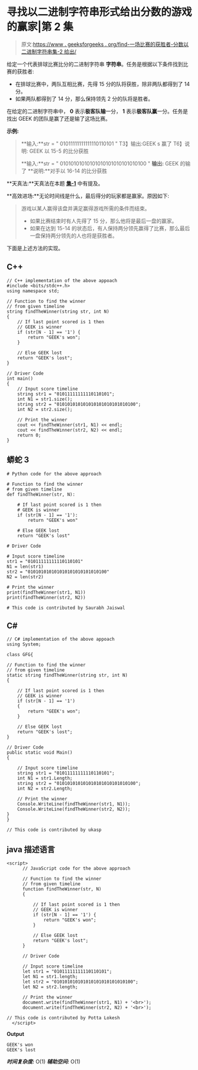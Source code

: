 # 寻找以二进制字符串形式给出分数的游戏的赢家|第 2 集

> 原文:[https://www . geeksforgeeks . org/find-一场比赛的获胜者-分数以二进制字符串集-2 给出/](https://www.geeksforgeeks.org/find-the-winner-of-a-game-where-scores-are-given-as-a-binary-string-set-2/)

给定一个代表排球比赛比分的二进制字符串 **字符串**。任务是根据以下条件找到比赛的获胜者:

*   在排球比赛中，两队互相比赛，先得 15 分的队将获胜，除非两队都得到了 14 分。
*   如果两队都得到了 14 分，那么保持领先 2 分的队将是胜者。

在给定的二进制字符串中， **0** 表示**极客队输**一分， **1** 表示**极客队赢**一分。任务是找出 GEEK 的团队是赢了还是输了这场比赛。

**示例:**

> **输入:**str = " 01011111111111110110101 "
> T3】输出:GEEK s 赢了
> T6】说明: GEEK 以 15-5 的比分获胜
> 
> **输入:**str = " 01010101010101010101010101010100 "
> **输出:** GEEK 的输了
> **说明:**对手以 16-14 的比分获胜

**天真法:**天真法在本题 [**集-1**](https://www.geeksforgeeks.org/find-winner-game/) 中有提及。

**高效进场:**无论时间线是什么，最后得分的玩家都是赢家。原因如下:

> 游戏以某人赢得该盘并满足赢得游戏所需的条件而结束。
> 
> *   如果比赛结束时有人先得了 15 分，那么他将是最后一盘的赢家。
> *   如果在达到 15-14 的状态后，有人保持两分领先赢得了比赛，那么最后一盘保持两分领先的人也将是获胜者。

下面是上述方法的实现。

## C++

```
// C++ implementation of the above appoach
#include <bits/stdc++.h>
using namespace std;

// Function to find the winner
// from given timeline
string findTheWinner(string str, int N)
{
    // If last point scored is 1 then
    // GEEK is winner
    if (str[N - 1] == '1') {
        return "GEEK's won";
    }

    // Else GEEK lost
    return "GEEK's lost";
}

// Driver Code
int main()
{
    // Input score timeline
    string str1 = "01011111111110110101";
    int N1 = str1.size();
    string str2 = "010101010101010101010101010100";
    int N2 = str2.size();

    // Print the winner
    cout << findTheWinner(str1, N1) << endl;
    cout << findTheWinner(str2, N2) << endl;
    return 0;
}
```

## 蟒蛇 3

```
# Python code for the above approach

# Function to find the winner
# from given timeline
def findTheWinner(str, N):

    # If last point scored is 1 then
    # GEEK is winner
    if (str[N - 1] == '1'):
        return "GEEK's won"

    # Else GEEK lost
    return "GEEK's lost"

# Driver Code

# Input score timeline
str1 = "01011111111110110101"
N1 = len(str1)
str2 = "010101010101010101010101010100"
N2 = len(str2)

# Print the winner
print(findTheWinner(str1, N1))
print(findTheWinner(str2, N2))

# This code is contributed by Saurabh Jaiswal
```

## C#

```
// C# implementation of the above appoach
using System;

class GFG{

// Function to find the winner
// from given timeline
static string findTheWinner(string str, int N)
{

    // If last point scored is 1 then
    // GEEK is winner
    if (str[N - 1] == '1')
    {
        return "GEEK's won";
    }

    // Else GEEK lost
    return "GEEK's lost";
}

// Driver Code
public static void Main()
{

    // Input score timeline
    string str1 = "01011111111110110101";
    int N1 = str1.Length;
    string str2 = "010101010101010101010101010100";
    int N2 = str2.Length;

    // Print the winner
    Console.WriteLine(findTheWinner(str1, N1));
    Console.WriteLine(findTheWinner(str2, N2));
}
}

// This code is contributed by ukasp
```

## java 描述语言

```
<script>
      // JavaScript code for the above approach

      // Function to find the winner
      // from given timeline
      function findTheWinner(str, N)
      {

          // If last point scored is 1 then
          // GEEK is winner
          if (str[N - 1] == '1') {
              return "GEEK's won";
          }

          // Else GEEK lost
          return "GEEK's lost";
      }

      // Driver Code

      // Input score timeline
      let str1 = "01011111111110110101";
      let N1 = str1.length;
      let str2 = "010101010101010101010101010100";
      let N2 = str2.length;

      // Print the winner
      document.write(findTheWinner(str1, N1) + '<br>');
      document.write(findTheWinner(str2, N2) + '<br>');

// This code is contributed by Potta Lokesh
  </script>
```

**Output**

```
GEEK's won
GEEK's lost
```

***时间复杂度:*** O(1)
***辅助空间:*** O(1)